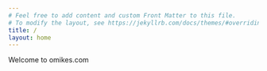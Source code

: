 ```yaml
---
# Feel free to add content and custom Front Matter to this file.
# To modify the layout, see https://jekyllrb.com/docs/themes/#overriding-theme-defaults
title: /
layout: home
---
```

Welcome to omikes.com
